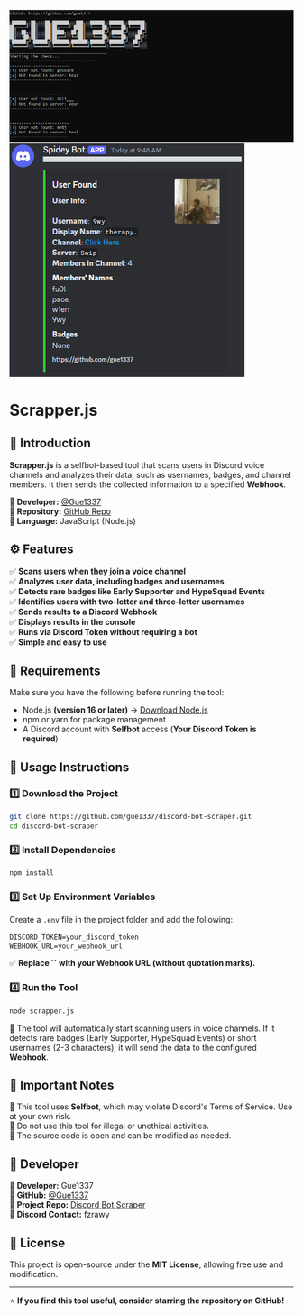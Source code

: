 ![1](image.png)
![2](image2.png)
# Scrapper.js

## 📌 Introduction

**Scrapper.js** is a selfbot-based tool that scans users in Discord voice channels and analyzes their data, such as usernames, badges, and channel members. It then sends the collected information to a specified **Webhook**.

🔹 **Developer:** [@Gue1337](https://github.com/gue1337)\
🔹 **Repository:** [GitHub Repo](https://github.com/gue1337)\
🔹 **Language:** JavaScript (Node.js)

## ⚙️ Features

✅ **Scans users when they join a voice channel**\
✅ **Analyzes user data, including badges and usernames**\
✅ **Detects rare badges like Early Supporter and HypeSquad Events**\
✅ **Identifies users with two-letter and three-letter usernames**\
✅ **Sends results to a Discord Webhook**\
✅ **Displays results in the console**\
✅ **Runs via Discord Token without requiring a bot**\
✅ **Simple and easy to use**

## 🔧 Requirements

Make sure you have the following before running the tool:

- Node.js **(version 16 or later)** → [Download Node.js](https://nodejs.org/)
- npm or yarn for package management
- A Discord account with **Selfbot** access (**Your Discord Token is required**)

## 🚀 Usage Instructions

### 1️⃣ **Download the Project**

```bash
git clone https://github.com/gue1337/discord-bot-scraper.git
cd discord-bot-scraper
```

### 2️⃣ **Install Dependencies**

```bash
npm install
```

### 3️⃣ **Set Up Environment Variables**

Create a `.env` file in the project folder and add the following:

```
DISCORD_TOKEN=your_discord_token
WEBHOOK_URL=your_webhook_url
```

✅ **Replace **``** with your Webhook URL (without quotation marks).**

### 4️⃣ **Run the Tool**

```bash
node scrapper.js
```

🔹 The tool will automatically start scanning users in voice channels. If it detects rare badges (Early Supporter, HypeSquad Events) or short usernames (2-3 characters), it will send the data to the configured **Webhook**.

## 📜 Important Notes

🔹 This tool uses **Selfbot**, which may violate Discord's Terms of Service. Use at your own risk.\
🔹 Do not use this tool for illegal or unethical activities.\
🔹 The source code is open and can be modified as needed.

## 👤 Developer

🔹 **Developer:** Gue1337\
🔹 **GitHub:** [@Gue1337](https://github.com/gue1337)\
🔹 **Project Repo:** [Discord Bot Scraper](https://github.com/gue1337/discord-bot-scraper)\
🔹 **Discord Contact:** fzrawy

## 📝 License

This project is open-source under the **MIT License**, allowing free use and modification.

---

⭐ **If you find this tool useful, consider starring the repository on GitHub!**


